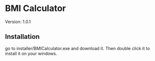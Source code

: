 # BMI Calculator
Version: 1.0.1

## Installation
go to installer/BMICalculator.exe and download it. Then double click it to install it on your windows.
